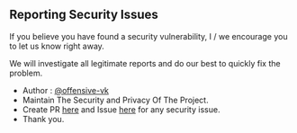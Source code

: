 ## Reporting Security Issues
If you believe you have found a security vulnerability, I / we encourage you to let us know right away.

We will investigate all legitimate reports and do our best to quickly fix the problem.

- Author : [@offensive-vk](https://github.com/offensive-vk/)
- Maintain The Security and Privacy Of The Project.
- Create PR [here](https://github.com/offensive-vk/offensive-vk.github.io/pr) and Issue [here](https://github.com/offensive-vk/offensive-vk.github.io/issue) for any security issue.
- Thank you.
